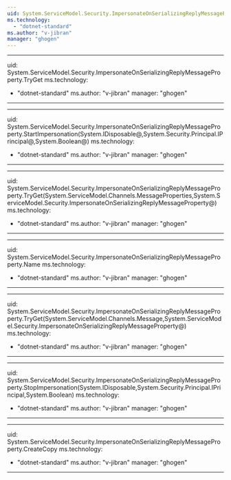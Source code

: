 ```yaml
---
uid: System.ServiceModel.Security.ImpersonateOnSerializingReplyMessageProperty
ms.technology: 
  - "dotnet-standard"
ms.author: "v-jibran"
manager: "ghogen"
---
```


---
uid: System.ServiceModel.Security.ImpersonateOnSerializingReplyMessageProperty.TryGet
ms.technology: 
  - "dotnet-standard"
ms.author: "v-jibran"
manager: "ghogen"
---

---
uid: System.ServiceModel.Security.ImpersonateOnSerializingReplyMessageProperty.StartImpersonation(System.IDisposable@,System.Security.Principal.IPrincipal@,System.Boolean@)
ms.technology: 
  - "dotnet-standard"
ms.author: "v-jibran"
manager: "ghogen"
---

---
uid: System.ServiceModel.Security.ImpersonateOnSerializingReplyMessageProperty.TryGet(System.ServiceModel.Channels.MessageProperties,System.ServiceModel.Security.ImpersonateOnSerializingReplyMessageProperty@)
ms.technology: 
  - "dotnet-standard"
ms.author: "v-jibran"
manager: "ghogen"
---

---
uid: System.ServiceModel.Security.ImpersonateOnSerializingReplyMessageProperty.Name
ms.technology: 
  - "dotnet-standard"
ms.author: "v-jibran"
manager: "ghogen"
---

---
uid: System.ServiceModel.Security.ImpersonateOnSerializingReplyMessageProperty.TryGet(System.ServiceModel.Channels.Message,System.ServiceModel.Security.ImpersonateOnSerializingReplyMessageProperty@)
ms.technology: 
  - "dotnet-standard"
ms.author: "v-jibran"
manager: "ghogen"
---

---
uid: System.ServiceModel.Security.ImpersonateOnSerializingReplyMessageProperty.StopImpersonation(System.IDisposable,System.Security.Principal.IPrincipal,System.Boolean)
ms.technology: 
  - "dotnet-standard"
ms.author: "v-jibran"
manager: "ghogen"
---

---
uid: System.ServiceModel.Security.ImpersonateOnSerializingReplyMessageProperty.CreateCopy
ms.technology: 
  - "dotnet-standard"
ms.author: "v-jibran"
manager: "ghogen"
---
